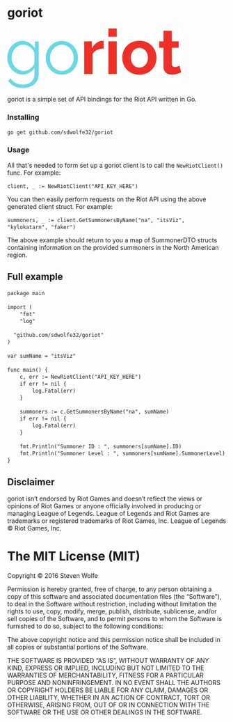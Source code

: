 # goriot

![alt text](/etc/goriotsmall.png "goriot client")

goriot is a simple set of API bindings for the Riot API written in Go.

### Installing

```
go get github.com/sdwolfe32/goriot
```

### Usage

All that's needed to form set up a goriot client is to call the `NewRiotClient()` func. For example:

```
client, _ := NewRiotClient("API_KEY_HERE")
```
You can then easily perform requests on the Riot API using the above generated client struct. For example:
```
summoners, _ := client.GetSummonersByName("na", "itsViz", "kylokatarn", "faker")
```
The above example should return to you a map of SummonerDTO structs containing information on the provided summoners in the North American region.

## Full example

```
package main

import (
	"fmt"
	"log"

  "github.com/sdwolfe32/goriot"
)

var sumName = "itsViz"

func main() {
	c, err := NewRiotClient("API_KEY_HERE")
	if err != nil {
		log.Fatal(err)
	}

	summoners := c.GetSummonersByName("na", sumName)
	if err != nil {
		log.Fatal(err)
	}

	fmt.Println("Summoner ID : ", summoners[sumName].ID)
	fmt.Println("Summoner Level : ", summoners[sumName].SummonerLevel)
}
```

## Disclaimer
goriot isn’t endorsed by Riot Games and doesn’t reflect the views or opinions of Riot Games or anyone officially involved in producing or managing League of Legends. League of Legends and Riot Games are trademarks or registered trademarks of Riot Games, Inc. League of Legends © Riot Games, Inc.

The MIT License (MIT)
=====================

Copyright © 2016 Steven Wolfe

Permission is hereby granted, free of charge, to any person
obtaining a copy of this software and associated documentation
files (the “Software”), to deal in the Software without
restriction, including without limitation the rights to use,
copy, modify, merge, publish, distribute, sublicense, and/or sell
copies of the Software, and to permit persons to whom the
Software is furnished to do so, subject to the following
conditions:

The above copyright notice and this permission notice shall be
included in all copies or substantial portions of the Software.

THE SOFTWARE IS PROVIDED “AS IS”, WITHOUT WARRANTY OF ANY KIND,
EXPRESS OR IMPLIED, INCLUDING BUT NOT LIMITED TO THE WARRANTIES
OF MERCHANTABILITY, FITNESS FOR A PARTICULAR PURPOSE AND
NONINFRINGEMENT. IN NO EVENT SHALL THE AUTHORS OR COPYRIGHT
HOLDERS BE LIABLE FOR ANY CLAIM, DAMAGES OR OTHER LIABILITY,
WHETHER IN AN ACTION OF CONTRACT, TORT OR OTHERWISE, ARISING
FROM, OUT OF OR IN CONNECTION WITH THE SOFTWARE OR THE USE OR
OTHER DEALINGS IN THE SOFTWARE.
